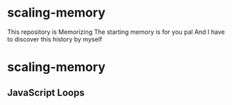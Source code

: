 # scaling-memory
This repository is Memorizing
The starting memory is for you pal
And I have to discover this history by myself
# scaling-memory


<!DOCTYPE html>
<html>
<body>

<h2>JavaScript Loops</h2>

<p id="demo"></p>

<script>
var cars = ["BMW", "Volvo", "Saab", "Ford", "Fiat", "Audi"];
var text = "";
var i;
for (i = 0; i < cars.length; i++) {
    text += cars[i] + "<br>";
}
document.getElementById("demo").innerHTML = text;
</script><br>

</body>
</html>
